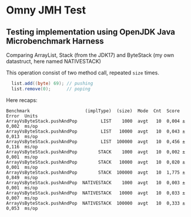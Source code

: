# Omny JMH Test 
## Testing implementation using OpenJDK Java Microbenchmark Harness

Comparing ArrayList, Stack (from the JDK17) and ByteStack (my own datastruct, here named NATIVESTACK)

This operation consist of two method call, repeated `size` times.
```java
  list.add((byte) 69); // pushing
  list.remove(0);      // poping
```
Here recaps:
```
Benchmark                     (implType)  (size)  Mode  Cnt  Score    Error  Units
ArrayVsByteStack.pushAndPop         LIST    1000  avgt   10  0,004 ±  0,002  ms/op
ArrayVsByteStack.pushAndPop         LIST   10000  avgt   10  0,043 ±  0,013  ms/op
ArrayVsByteStack.pushAndPop         LIST  100000  avgt   10  0,456 ±  0,116  ms/op
ArrayVsByteStack.pushAndPop        STACK    1000  avgt   10  0,002 ±  0,001  ms/op
ArrayVsByteStack.pushAndPop        STACK   10000  avgt   10  0,020 ±  0,001  ms/op
ArrayVsByteStack.pushAndPop        STACK  100000  avgt   10  1,775 ±  0,849  ms/op
ArrayVsByteStack.pushAndPop  NATIVESTACK    1000  avgt   10  0,003 ±  0,001  ms/op
ArrayVsByteStack.pushAndPop  NATIVESTACK   10000  avgt   10  0,033 ±  0,007  ms/op
ArrayVsByteStack.pushAndPop  NATIVESTACK  100000  avgt   10  0,333 ±  0,053  ms/op
```